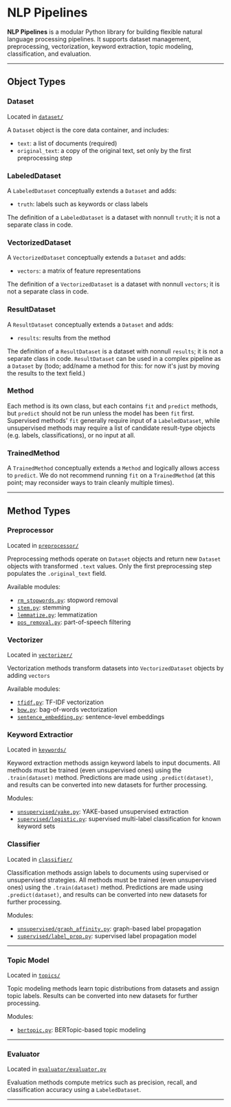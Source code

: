 # NLP Pipelines

**NLP Pipelines** is a modular Python library for building flexible natural language processing pipelines. It supports dataset management, preprocessing, vectorization, keyword extraction, topic modeling, classification, and evaluation.

---


## Object Types

### Dataset

Located in [`dataset/`](nlp_pipelines/dataset/)

A `Dataset` object is the core data container, and includes:
- `text`: a list of documents (required)
- `original_text`: a copy of the original text, set only by the first preprocessing step

### LabeledDataset
A `LabeledDataset` conceptually extends a `Dataset` and adds:
- `truth`: labels such as keywords or class labels

The definition of a `LabeledDataset` is a dataset with nonnull `truth`; it is not a separate class in code.

### VectorizedDataset

A `VectorizedDataset` conceptually extends a `Dataset` and adds:
- `vectors`: a matrix of feature representations

The definition of a `VectorizedDataset` is a dataset with nonnull `vectors`; it is not a separate class in code.

### ResultDataset

A `ResultDataset` conceptually extends a `Dataset` and adds:
- `results`: results from the method

The definition of a `ResultDataset` is a dataset with nonnull `results`; it is not a separate class in code.
`ResultDataset` can be used in a complex pipeline as a `Dataset` by (todo; add/name a method for this: for now it's just by moving the results to the text field.)

### Method

Each method is its own class, but each contains `fit` and `predict` methods, but `predict` should not be run unless the model has been `fit` first. Supervised methods' `fit` generally require input of a `LabeledDataset`, while unsupervised methods may require a list of candidate result-type objects (e.g. labels, classifications), or no input at all.

### TrainedMethod

A `TrainedMethod` conceptually extends a `Method` and logically allows access to `predict`. We do not recommend running `fit` on a `TrainedMethod` (at this point; may reconsider ways to train cleanly multiple times).

---

## Method Types

### Preprocessor

Located in [`preprocessor/`](nlp_pipelines/preprocessor)

Preprocessing methods operate on `Dataset` objects and return new `Dataset` objects with transformed `.text` values. Only the first preprocessing step populates the `.original_text` field.

Available modules:
- [`rm_stopwords.py`](nlp_pipelines/preprocessor/rm_stopwords.py): stopword removal
- [`stem.py`](nlp_pipelines/preprocessor/stem.py): stemming
- [`lemmatize.py`](nlp_pipelines/preprocessor/lemmatize.py): lemmatization
- [`pos_removal.py`](nlp_pipelines/preprocessor/pos_removal.py): part-of-speech filtering


### Vectorizer

Located in [`vectorizer/`](nlp_pipelines/vectorizer)

Vectorization methods transform datasets into `VectorizedDataset` objects by adding `vectors`

Available modules:
- [`tfidf.py`](nlp_pipelines/vectorizer/tfidf.py): TF-IDF vectorization
- [`bow.py`](nlp_pipelines/vectorizer/bow.py): bag-of-words vectorization
- [`sentence_embedding.py`](nlp_pipelines/vectorizer/sentence_embedding.py): sentence-level embeddings


### Keyword Extractior

Located in [`keywords/`](nlp_pipelines/keywords)

Keyword extraction methods assign keyword labels to input documents. All methods must be trained (even unsupervised ones) using the `.train(dataset)` method. Predictions are made using `.predict(dataset)`, and results can be converted into new datasets for further processing.

Modules:
- [`unsupervised/yake.py`](nlp_pipelines/keywords/unsupervised/yake.py): YAKE-based unsupervised extraction
- [`supervised/logistic.py`](nlp_pipelines/keywords/supervised/logistic.py): supervised multi-label classification for known keyword sets


### Classifier

Located in [`classifier/`](nlp_pipelines/classifier)

Classification methods assign labels to documents using supervised or unsupervised strategies. All methods must be trained (even unsupervised ones) using the `.train(dataset)` method. Predictions are made using `.predict(dataset)`, and results can be converted into new datasets for further processing.

Modules:
- [`unsupervised/graph_affinity.py`](nlp_pipelines/classifier/unsupervised/graph_affinity.py): graph-based label propagation
- [`supervised/label_prop.py`](nlp_pipelines/classifier/supervised/label_prop.py): supervised label propagation model

---

### Topic Model

Located in [`topics/`](nlp_pipelines/topics)

Topic modeling methods learn topic distributions from datasets and assign topic labels. Results can be converted into new datasets for further processing.

Modules:
- [`bertopic.py`](nlp_pipelines/topics/bertopic.py): BERTopic-based topic modeling

---

### Evaluator

Located in [`evaluator/evaluator.py`](nlp_pipelines/evaluator/evaluator.py)

Evaluation methods compute metrics such as precision, recall, and classification accuracy using a `LabeledDataset`.

---
